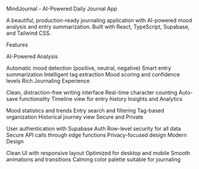 
MindJournal - AI-Powered Daily Journal App

A beautiful, production-ready journaling application with AI-powered mood analysis and entry summarization. Built with React, TypeScript, Supabase, and Tailwind CSS.

Features

AI-Powered Analysis

Automatic mood detection (positive, neutral, negative)
Smart entry summarization
Intelligent tag extraction
Mood scoring and confidence levels
Rich Journaling Experience

Clean, distraction-free writing interface
Real-time character counting
Auto-save functionality
Timeline view for entry history
Insights and Analytics

Mood statistics and trends
Entry search and filtering
Tag-based organization
Historical journey view
Secure and Private

User authentication with Supabase Auth
Row-level security for all data
Secure API calls through edge functions
Privacy-focused design
Modern Design

Clean UI with responsive layout
Optimized for desktop and mobile
Smooth animations and transitions
Calming color palette suitable for journaling
